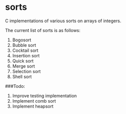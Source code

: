 # sorts
C implementations of various sorts on arrays of integers.

The current list of sorts is as follows:

1. Bogosort
2. Bubble sort
3. Cocktail sort
4. Insertion sort
5. Quick sort
6. Merge sort
7. Selection sort
8. Shell sort

###Todo:
1. Improve testing implementation  
2. Implement comb sort  
3. Implement heapsort  
